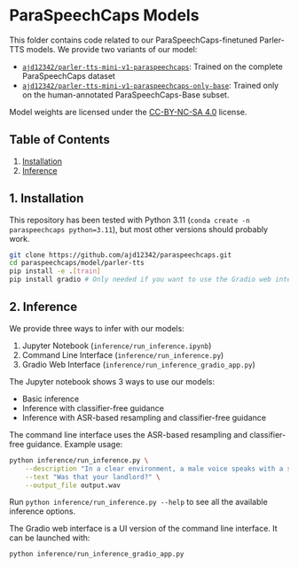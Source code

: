# ParaSpeechCaps Models

This folder contains code related to our ParaSpeechCaps-finetuned Parler-TTS models. We provide two variants of our model:
- [`ajd12342/parler-tts-mini-v1-paraspeechcaps`](https://huggingface.co/ajd12342/parler-tts-mini-v1-paraspeechcaps): Trained on the complete ParaSpeechCaps dataset
- [`ajd12342/parler-tts-mini-v1-paraspeechcaps-only-base`](https://huggingface.co/ajd12342/parler-tts-mini-v1-paraspeechcaps-only-base): Trained only on the human-annotated ParaSpeechCaps-Base subset.

Model weights are licensed under the [CC-BY-NC-SA 4.0](https://creativecommons.org/licenses/by-nc-sa/4.0/) license.

## Table of Contents
1. [Installation](#1-installation)
2. [Inference](#2-inference)

## 1. Installation
This repository has been tested with Python 3.11 (`conda create -n paraspeechcaps python=3.11`), but most other versions should probably work.
```bash
git clone https://github.com/ajd12342/paraspeechcaps.git
cd paraspeechcaps/model/parler-tts
pip install -e .[train]
pip install gradio # Only needed if you want to use the Gradio web interface
```

## 2. Inference
We provide three ways to infer with our models:

1. Jupyter Notebook (`inference/run_inference.ipynb`)
2. Command Line Interface (`inference/run_inference.py`)
3. Gradio Web Interface (`inference/run_inference_gradio_app.py`)

The Jupyter notebook shows 3 ways to use our models:
- Basic inference
- Inference with classifier-free guidance
- Inference with ASR-based resampling and classifier-free guidance

The command line interface uses the ASR-based resampling and classifier-free guidance. Example usage:
```bash
python inference/run_inference.py \
    --description "In a clear environment, a male voice speaks with a sad tone." \
    --text "Was that your landlord?" \
    --output_file output.wav
```
Run `python inference/run_inference.py --help` to see all the available inference options.

The Gradio web interface is a UI version of the command line interface. It can be launched with:
```bash
python inference/run_inference_gradio_app.py
```
